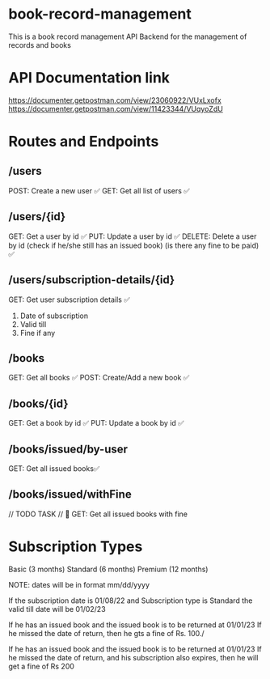# book-record-management

This is a book record management API Backend for the management of records and books

# API Documentation link

https://documenter.getpostman.com/view/23060922/VUxLxofx
https://documenter.getpostman.com/view/11423344/VUqyoZdU

# Routes and Endpoints

## /users

POST: Create a new user ✅
GET: Get all list of users ✅

## /users/{id}

GET: Get a user by id ✅
PUT: Update a user by id ✅
DELETE: Delete a user by id (check if he/she still has an issued book) (is there any fine to be paid) ✅

## /users/subscription-details/{id}

GET: Get user subscription details ✅

1. Date of subscription
2. Valid till
3. Fine if any

## /books

GET: Get all books ✅
POST: Create/Add a new book ✅

## /books/{id}

GET: Get a book by id ✅
PUT: Update a book by id ✅

## /books/issued/by-user

GET: Get all issued books✅

## /books/issued/withFine

// TODO TASK // 🏁
GET: Get all issued books with fine

# Subscription Types

Basic (3 months)
Standard (6 months)
Premium (12 months)

NOTE: dates will be in format mm/dd/yyyy

If the subscription date is 01/08/22
and Subscription type is Standard
the valid till date will be 01/02/23

If he has an issued book and the issued book is to be returned at 01/01/23
If he missed the date of return, then he gts a fine of Rs. 100./

If he has an issued book and the issued book is to be returned at 01/01/23
If he missed the date of return, and his subscription also expires, then he will get a fine of Rs 200
